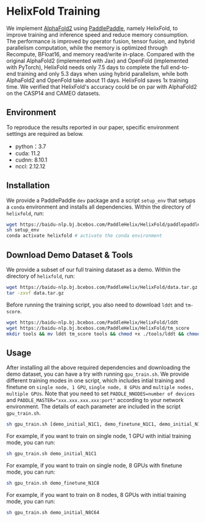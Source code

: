 # HelixFold Training

We implement [AlphaFold2](https://doi.org/10.1038/s41586-021-03819-2) using [PaddlePaddle](https://github.com/paddlepaddle/paddle), namely HelixFold, to improve training and inference speed and reduce memory consumption. The performance is improved by operator fusion, tensor fusion, and hybrid parallelism computation, while the memory is optimized through Recompute, BFloat16, and memory read/write in-place. Compared with the original AlphaFold2 (implemented with Jax) and OpenFold (implemented with PyTorch), HelixFold needs only 7.5 days to complete the full end-to-end training and only 5.3 days when using hybrid parallelism, while both AlphaFold2 and OpenFold take about 11 days. HelixFold saves 1x training time. We verified that HelixFold's accuracy could be on par with AlphaFold2 on the CASP14 and CAMEO datasets.

## Environment

To reproduce the results reported in our paper, specific environment settings are required as below. 

- python：3.7
- cuda: 11.2
- cudnn: 8.10.1
- nccl: 2.12.12

## Installation

We provide a PaddlePaddle `dev` package and a script `setup_env` that setups a `conda` environment and installs all dependencies. Within the directory of `helixfold`, run:

```bash
wget https://baidu-nlp.bj.bcebos.com/PaddleHelix/HelixFold/paddlepaddle_gpu-0.0.0-cp37-cp37m-linux_x86_64.whl
sh setup_env
conda activate helixfold # activate the conda environment
```

## Download Demo Dataset & Tools

We provide a subset of our full training dataset as a demo. Within the directory of `helixfold`, run:

```bash
wget https://baidu-nlp.bj.bcebos.com/PaddleHelix/HelixFold/data.tar.gz
tar -zxvf data.tar.gz
```

Before running the training script, you also need to download `lddt` and `tm-score`.

```bash
wget https://baidu-nlp.bj.bcebos.com/PaddleHelix/HelixFold/lddt
wget https://baidu-nlp.bj.bcebos.com/PaddleHelix/HelixFold/tm_score
mkdir tools && mv lddt tm_score tools && chmod +x ./tools/lddt && chmod +x ./tools/tm_score
```

## Usage

After installing all the above required dependencies and downloading the demo dataset, you can have a try with running `gpu_train.sh`. We provide different training modes in one script, which includes intial training and finetune on `single node, 1 GPU`, `single node, 8 GPUs` and `multiple nodes, multiple GPUs`. Note that you need to set `PADDLE_NNODES=number of devices` and `PADDLE_MASTER="xxx.xxx.xxx.xxx:port"` according to your network environment. The details of each parameter are included in the script `gpu_train.sh`.

```bash
sh gpu_train.sh [demo_initial_N1C1, demo_finetune_N1C1, demo_initial_N1C8, demo_finetune_N1C8, demo_initial_N8C64, demo_finetune_N8C64]
```

For example, if you want to train on single node, 1 GPU with initial training mode, you can run:

```bash
sh gpu_train.sh demo_initial_N1C1
```

For example, if you want to train on single node, 8 GPUs with finetune mode, you can run:

```bash
sh gpu_train.sh demo_finetune_N1C8
```

For example, if you want to train on 8 nodes, 8 GPUs with initial training mode, you can run:

```bash
sh gpu_train.sh demo_initial_N8C64
```
